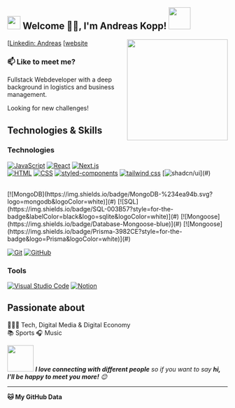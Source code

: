 <h2><img src="https://emojis.slackmojis.com/emojis/images/1531849430/4246/blob-sunglasses.gif?1531849430" width="30"/> Welcome 🙏🏻, I'm Andreas Kopp! <img src="https://media.giphy.com/media/12oufCB0MyZ1Go/giphy.gif" width="50"></h2>
<img align='right' src="https://media.giphy.com/media/M9gbBd9nbDrOTu1Mqx/giphy.gif" width="230">


[[Linkedin: Andreas](https://www.linkedin.com/in/andreas-kopp/)
[[website](https://kopp-andreas.de)


### 📫 Like to meet me?


Fullstack Webdeveloper with a deep background in logistics and business management.

Looking for new challenges!


## Technologies & Skills

### Technologies

[![JavaScript](https://img.shields.io/badge/JavaScript-F7DF1E?logo=javascript&logoColor=000)](#)
[![React](https://img.shields.io/badge/React-%2320232a.svg?logo=react&logoColor=%2361DAFB)](#)
[![Next.js](https://img.shields.io/badge/Next.js-black?logo=next.js&logoColor=white)](#)
<br>
[![HTML](https://img.shields.io/badge/HTML-%23E34F26.svg?logo=html5&logoColor=white)](#)
[![CSS](https://img.shields.io/badge/CSS-1572B6?logo=css3&logoColor=fff)](#)
[![styled-components](https://img.shields.io/badge/styled--components-DB7093?logo=styledcomponents&logoColor=fff)](#)
[![tailwind css](https://img.shields.io/badge/Tailwind_CSS-grey?style=for-the-badge&logo=tailwind-css&logoColor=38B2AC)](#)
[![shadcn/ui]([https://img.shields.io/badge/Tailwind_CSS-grey?style=for-the-badge&logo=tailwind-css&logoColor=38B2AC](https://img.shields.io/badge/shadcn/ui-000000?style=for-the-badge&logo=shadcn/ui&logoColor=white))](#)

<br>
[![MongoDB](https://img.shields.io/badge/MongoDB-%234ea94b.svg?logo=mongodb&logoColor=white)](#)
[![SQL](https://img.shields.io/badge/SQL-003B57?style=for-the-badge&labelColor=black&logo=sqlite&logoColor=white)](#)
[![Mongoose](https://img.shields.io/badge/Database-Mongoose-blue)](#)
[![Mongoose](https://img.shields.io/badge/Prisma-3982CE?style=for-the-badge&logo=Prisma&logoColor=white)](#)

[![Git](https://img.shields.io/badge/Git-F05032?logo=git&logoColor=fff)](#)
[![GitHub](https://img.shields.io/badge/GitHub-%23121011.svg?logo=github&logoColor=white)](#)

### Tools

[![Visual Studio Code](https://custom-icon-badges.demolab.com/badge/Visual%20Studio%20Code-0078d7.svg?logo=vsc&logoColor=white)](#)
[![Notion](https://img.shields.io/badge/Notion-000?logo=notion&logoColor=fff)](#)


## Passionate about

🧑🏼‍💻 Tech, Digital Media & Digital Economy <br>
📚 Sports  🎧 Music <br>


<img src="https://media.giphy.com/media/LnQjpWaON8nhr21vNW/giphy.gif" width="60"> <em><b>I love connecting with different people</b> so if you want to say <b>hi, I'll be happy to meet you more!</b> 😊</em>

---

**🐱 My GitHub Data** 









